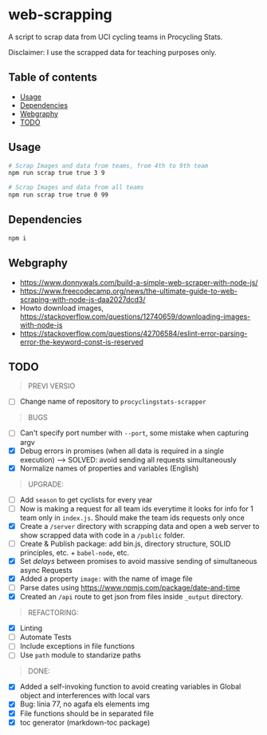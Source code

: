 # web-scrapping
A script to scrap data from UCI cycling teams in Procycling Stats.

Disclaimer: I use the scrapped data for teaching purposes only.

## Table of contents

<!-- toc -->

- [Usage](#usage)
- [Dependencies](#dependencies)
- [Webgraphy](#webgraphy)
- [TODO](#todo)

<!-- tocstop -->

## Usage
```bash
# Scrap Images and data from teams, from 4th to 9th team
npm run scrap true true 3 9
```

```bash
# Scrap Images and data from all teams
npm run scrap true true 0 99
```

## Dependencies
```bash
npm i
```

## Webgraphy
 * https://www.donnywals.com/build-a-simple-web-scraper-with-node-js/
 * https://www.freecodecamp.org/news/the-ultimate-guide-to-web-scraping-with-node-js-daa2027dcd3/
 * Howto download images, https://stackoverflow.com/questions/12740659/downloading-images-with-node-js
 * https://stackoverflow.com/questions/42706584/eslint-error-parsing-error-the-keyword-const-is-reserved

## TODO
> PREVI VERSIO
- [ ] Change name of repository to `procyclingstats-scrapper`

> BUGS
- [ ] Can't specify port number with `--port`, some mistake when capturing argv 
- [x] Debug errors in promises (when all data is required in a single execution) --> SOLVED: avoid sending all requests simultaneously
- [x] Normalize names of properties and variables (English)

> UPGRADE:
- [ ] Add `season` to get cyclists for every year
- [ ] Now is making a request for all team ids everytime it looks for info for 1 team only in `index.js`. Should make the team ids requests only once
- [x] Create a `/server` directory with scrapping data and open a web server to show scrapped data with code in a `/public` folder.
- [ ] Create & Publish package: add bin.js, directory structure, SOLID principles, etc. + `babel-node`, etc.
- [x] Set _delays_ between promises to avoid massive sending of simultaneous async Requests 
- [x] Added a property `image:` with the name of image file
- [ ] Parse dates using https://www.npmjs.com/package/date-and-time
- [x] Created an `/api` route to get json from files inside `_output` directory.

> REFACTORING:
- [x] Linting
- [ ] Automate Tests
- [ ] Include exceptions in file functions
- [ ] Use `path` module to standarize paths

> DONE:
- [x] Added a self-invoking function to avoid creating variables in Global object and interferences with local vars
- [x] Bug: linia 77, no agafa els elements img
- [x] File functions should be in separated file
- [x] toc generator (markdown-toc package)
